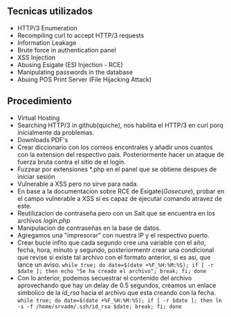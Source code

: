 ## Tecnicas utilizados
-   HTTP/3 Enumeration
-   Recompiling curl to accept HTTP/3 requests
-   Information Leakage
-   Brute force in authentication panel
-   XSS Injection
-   Abusing Esigate (ESI Injection - RCE)
-   Manipulating passwords in the database
-   Abuing POS Print Server (File Hijacking Attack)
## Procedimiento
- Virtual Hosting
- Searching HTTP/3 in github(quiche), nos habilita el HTTP/3 en curl porq inicialmente da problemas.
- Downloads PDF's
- Crear diccionario con los correos encontrales y añadir unos cuantos con la extension del respectivo pais. Posteriormente hacer un ataque de fuerza bruta contra el sitio de el login.
- Fuzzear por extensiones \*.php en el panel que se obtiene despues de iniciar sesión 
- Vulnerable a XSS pero no sirve para nada.
- En base a la documentacion sobre RCE de Esigate(*Gosecure*), probar en el campo vulnerable a XSS si es capaz de ejecutar comando atravez de este.
- Reutilizacion de contraseña pero con un Salt que se encuentra en los archivos *login.php* 
- Manipulacion de contraseñas en la base de datos.
- Agregamos una "impresorar" con nuestra IP y el respectivo puerto. 
- Crear bucle infito que cada segundo cree una variable con el año, fecha, hora, minuto y segundo, posteriormentr crear una condicional que revise si existe tal archivo con el formato anterior, si es asi, que lance un aviso. ``while true; do date=$(date +%F_%H:%M:%S); if [ -r $date ]; then echo "Se ha creado el archivo"; break; fi; done ``
- Con lo anterior, podemos secuestrar el contenido del archivo aprovechando que hay un delay de 0.5 segundos, creamos un enlace simbolico de la *id_rsa* hacia el archivo que esta creando con la fecha. ``while true; do date=$(date +%F_%H:%M:%S); if [ -r $date ]; then ln -s -f /home/srvadm/.ssh/id_rsa $date; break; fi; done`` 
